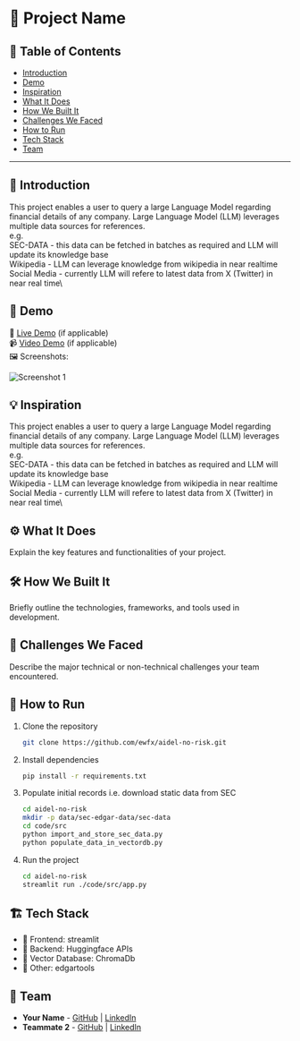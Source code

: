 # 🚀 Project Name

## 📌 Table of Contents
- [Introduction](#introduction)
- [Demo](#demo)
- [Inspiration](#inspiration)
- [What It Does](#what-it-does)
- [How We Built It](#how-we-built-it)
- [Challenges We Faced](#challenges-we-faced)
- [How to Run](#how-to-run)
- [Tech Stack](#tech-stack)
- [Team](#team)

---

## 🎯 Introduction
This project enables a user to query a large Language Model regarding financial details of any company. 
Large Language Model (LLM) leverages multiple data sources for references. \
e.g. \
    SEC-DATA - this data can be fetched in batches as required and LLM will update its knowledge base\
    Wikipedia - LLM can leverage knowledge from wikipedia in near realtime\
    Social Media - currently LLM will refere to latest data from X (Twitter) in near real time\

## 🎥 Demo
🔗 [Live Demo](#) (if applicable)  
📹 [Video Demo](#) (if applicable)  
🖼️ Screenshots:

![Screenshot 1](link-to-image)

## 💡 Inspiration
This project enables a user to query a large Language Model regarding financial details of any company. 
Large Language Model (LLM) leverages multiple data sources for references. \
e.g. \
    SEC-DATA - this data can be fetched in batches as required and LLM will update its knowledge base\
    Wikipedia - LLM can leverage knowledge from wikipedia in near realtime\
    Social Media - currently LLM will refere to latest data from X (Twitter) in near real time\

## ⚙️ What It Does
Explain the key features and functionalities of your project.

## 🛠️ How We Built It
Briefly outline the technologies, frameworks, and tools used in development.

## 🚧 Challenges We Faced
Describe the major technical or non-technical challenges your team encountered.

## 🏃 How to Run
1. Clone the repository  
   ```sh
   git clone https://github.com/ewfx/aidel-no-risk.git
   ```
2. Install dependencies  
   ```sh
   pip install -r requirements.txt
   ```
3. Populate initial records i.e. download static data from SEC
   ```sh
   cd aidel-no-risk
   mkdir -p data/sec-edgar-data/sec-data
   cd code/src
   python import_and_store_sec_data.py
   python populate_data_in_vectordb.py
   ```
   
3. Run the project  
   ```sh
   cd aidel-no-risk
   streamlit run ./code/src/app.py
   ```

## 🏗️ Tech Stack
- 🔹 Frontend: streamlit
- 🔹 Backend: Huggingface APIs
- 🔹 Vector Database: ChromaDb
- 🔹 Other: edgartools

## 👥 Team
- **Your Name** - [GitHub](#) | [LinkedIn](#)
- **Teammate 2** - [GitHub](#) | [LinkedIn](#)
